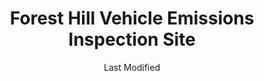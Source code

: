 ---
layout: location-page
date: Last Modified
description: "Local COVID-19 testing is available at Forest Hill Vehicle Emissions Inspection Site in Forest Hill, Maryland, USA."
permalink: "locations/maryland/forest-hill/forest-hill-vehicle-emissions-inspection-site/"
tags:
  - locations
  - maryland
title: Forest Hill Vehicle Emissions Inspection Site
uniqueName: forest-hill-vehicle-emissions-inspection-site
state: Maryland
stateAbbr: MD
hood: "Forest Hill"
address: "1631 Robin Cir #3068"
city: "Forest Hill"
zip: "21050"
zipsNearby: "19701 19934 19936 19703 19938 19706 19901 19902 19903 19904 19905 19906 19943 19953 19707 19955 19708 19961 19962 19709 19710 19702 19711 19712 19713 19714 19715 19716 19717 19718 19725 19726 19720 19721 19730 19731 19732 19733 19977 19734 19979 19735 19801 19802 19803 19804 19805 19806 19807 19808 19809 19810 19850 19880 19884 19885 19886 19890 19891 19892 19893 19894 19895 19896 19897 19898 19899 19980 19736 19964 08001 08014 08023 08027 08323 08038 08039 08067 08069 08070 08072 08079 08353 08085 08098 15468 17301 19501 17302 17501 17003 17303 17304 17502 17503 17504 17306 17375 19506 19507 17307 17505 19508 17506 17214 17007 17507 17309 17508 17010 17001 17011 17012 17089 17013 17015 17310 17509 17311 17512 17516 17016 17083 17312 17313 17018 17314 17517 17019 19518 17518 17316 17519 17520 17317 17022 17521 19520 17318 17025 17522 17549 17319 17320 17321 17322 17323 17026 17527 17324 19523 17325 17327 17329 17528 17529 17027 17028 17331 17332 17333 17334 17335 17101 17102 17103 17104 17105 17106 17107 17108 17109 17110 17111 17112 17113 17120 17121 17122 17123 17124 17125 17126 17127 17128 17129 17130 17140 17177 17033 17034 17532 17533 17036 17337 17534 17038 17535 17536 17039 17537 17573 17601 17602 17603 17604 17605 17606 17607 17608 17611 17622 17699 17538 17041 17042 17046 17043 17540 17339 17543 17340 17342 17343 17344 17345 17545 17547 17053 17550 17050 17055 17057 17551 19540 19542 19543 19544 17064 17065 17552 17554 17347 17067 17555 17070 17349 17557 17072 17073 17350 17352 17560 17077 17353 17078 17562 17563 17564 17565 19548 17566 17355 19601 19602 19603 19604 19605 19606 19607 19608 19609 19610 19611 19612 17567 17356 17568 19550 17569 17085 17570 17087 19551 17572 17358 17250 17088 17360 19554 17361 17575 17576 17261 17354 17362 17578 17363 17579 17093 17580 19560 17581 17364 17983 17582 17365 19565 17583 17584 17366 17585 19567 17368 17315 17401 17402 17403 17404 17405 17406 17407 17408 17415 17370 17371 17372 17272 19310 19311 19312 19421 19316 19008 19317 19013 19014 19015 19016 19022 19017 19425 19319 19320 19330 19331 19339 19340 19397 19398 19399 19432 19333 19335 19372 19028 19341 19353 19033 19342 19343 19039 19043 19098 19344 19345 19346 19347 19348 19442 19350 19052 19351 19352 19354 19355 19060 19061 19037 19063 19064 19065 19086 19091 19357 19358 19070 19360 19073 19074 19362 19363 19301 19457 19365 19453 19460 19366 19367 19464 19465 19076 19078 19468 19369 19470 19475 19371 19081 19373 19374 19375 19480 19481 19482 19484 19485 19493 19494 19495 19496 19376 19380 19381 19382 19383 19388 19318 19390 19395 19094 20001 20002 20003 20004 20005 20006 20007 20008 20009 20010 20011 20012 20013 20015 20016 20017 20018 20019 20020 20022 20023 20024 20026 20027 20029 20030 20032 20033 20035 20036 20037 20038 20039 20040 20041 20042 20043 20044 20045 20046 20047 20049 20050 20051 20052 20053 20055 20056 20057 20058 20059 20060 20061 20062 20063 20064 20065 20066 20067 20068 20069 20070 20071 20073 20074 20075 20076 20077 20078 20080 20081 20082 20088 20090 20091 20097 20098 20201 20202 20203 20204 20206 20207 20208 20210 20211 20212 20213 20214 20215 20216 20217 20218 20219 20220 20221 20222 20223 20224 20226 20227 20228 20229 20230 20232 20233 20235 20237 20238 20239 20240 20241 20242 20244 20245 20250 20251 20254 20260 20261 20262 20265 20266 20268 20270 20277 20289 20299 20301 20303 20306 20307 20310 20314 20317 20318 20319 20330 20340 20350 20355 20370 20372 20373 20374 20375 20376 20380 20388 20389 20390 20391 20392 20393 20394 20395 20398 20401 20402 20403 20404 20405 20406 20407 20408 20409 20410 20411 20412 20413 20414 20415 20416 20417 20418 20419 20420 20421 20422 20423 20424 20425 20426 20427 20428 20429 20431 20433 20434 20435 20436 20437 20439 20440 20441 20442 20444 20447 20451 20453 20456 20460 20463 20468 20469 20470 20472 20500 20501 20502 20503 20504 20505 20506 20507 20508 20509 20510 20511 20515 20520 20521 20522 20523 20524 20525 20526 20527 20528 20529 20530 20531 20532 20533 20534 20535 20536 20537 20538 20539 20540 20541 20542 20543 20544 20546 20547 20548 20549 20551 20552 20553 20554 20555 20557 20558 20559 20560 20565 20566 20570 20571 20572 20573 20575 20576 20577 20578 20579 20580 20581 20585 20586 20590 20591 20593 20594 20597 20599 20701 20861 20862 20838 20839 20704 20705 20810 20811 20813 20814 20815 20816 20817 20824 20825 20827 20889 20892 20894 20710 20715 20716 20717 20718 20719 20720 20721 20841 20722 20833 20866 20818 20731 20743 20747 20753 20791 20799 20733 20871 20740 20741 20742 20872 20751 20842 20754 20755 20758 20759 20877 20878 20879 20882 20883 20884 20885 20886 20898 20899 20765 20896 20874 20875 20876 20812 20769 20768 20770 20771 20776 20777 20781 20782 20783 20784 20785 20787 20788 20794 20891 20895 20703 20706 20707 20708 20709 20723 20724 20725 20726 20711 20712 20714 20830 20832 20697 20790 20797 20737 20738 20847 20848 20849 20850 20851 20852 20853 20854 20855 20857 20859 20860 20763 20764 20901 20902 20903 20904 20905 20906 20907 20908 20910 20911 20912 20913 20914 20915 20916 20918 20993 20997 20868 20897 20746 20748 20752 20757 20762 20779 20772 20773 20774 20775 20792 20880 20778 20598 21001 21005 21010 21009 21710 21401 21403 21404 21405 21409 21411 21412 21402 21012 21013 21092 21201 21202 21203 21204 21205 21206 21207 21208 21209 21210 21211 21212 21213 21214 21215 21216 21217 21218 21219 21220 21221 21222 21223 21224 21225 21226 21227 21228 21229 21230 21231 21233 21234 21235 21236 21237 21239 21240 21241 21244 21250 21251 21252 21263 21264 21270 21273 21275 21278 21279 21280 21281 21282 21284 21285 21286 21287 21288 21289 21290 21297 21298 21607 21014 21015 21017 21018 21610 21020 21612 21714 21022 21717 21023 21719 21913 21617 21914 21027 21915 21619 21620 21690 21916 21623 21656 21028 21029 21030 21031 21065 21917 21044 21045 21046 21918 21625 21114 21032 21628 21034 21035 21036 21629 21919 21601 21037 21040 21920 21921 21922 21041 21042 21043 21727 21047 21048 21050 21051 21052 21701 21702 21703 21704 21705 21709 21053 21635 21054 21930 21056 21057 21060 21061 21062 21737 21738 21071 21636 21638 21639 21074 21075 21076 21077 21078 21640 21641 21082 21644 21084 21085 21645 21757 21087 21759 21762 21090 21723 21765 21093 21094 21088 21102 21649 21105 21650 21106 21769 21108 21651 21111 21770 21771 21652 21653 21754 21774 21775 21776 21901 21113 21117 21120 21122 21123 21128 21130 21902 21903 21131 21904 21132 21657 21658 21133 21136 21139 21660 21911 21140 21661 21778 21662 21780 21624 21647 21663 21144 21146 21665 21150 21152 21153 21666 21667 21154 21668 21784 21787 21670 21788 21671 21791 21792 21155 21156 21793 21912 21794 21157 21158 21160 21161 21162 21676 21797 21798 21104 21163 21678 21679 22201 22202 22203 22204 22205 22206 22207 22209 22210 22211 22212 22213 22214 22215 22216 22217 22219 22222 22225 22226 22227 22230 22240 22241 22242 22243 22244 22245 22246 20189 22066 22067 22101 22102 22103 22106 22107 22108 22109 56901 56902 56904 56915 56920 56933 56944 56945 56950 56965 56972 19489 19640 19887 19889 21098 21260 21261 17008 17091 17326 19487 21265 21268 21274 21283 21606 21681 21682 21683 21684 21685 21686 21687 21688 22218 22223 22229 22234" 
mapUrl: "http://maps.apple.com/?q=Forest+Hill+Vehicle+Emissions+Inspection+Site&address=1631+Robin+Cir+3068,Forest+Hill,Maryland,21050"
locationType: Drive-thru
phone: ""
website: "https://www.umms.org/uch/coronavirus/mobile-testing"
onlineBooking: undefined
closed: undefined
closedUpdate: April 22nd, 2020
notes: "By appointment only. Requires doctor's referral. Only for individuals with symptoms."
days: M, W, Th, F
hours: 10AM-2PM
ctaMessage: Learn more
ctaUrl: "https://www.umms.org/uch/coronavirus/mobile-testing"
---
